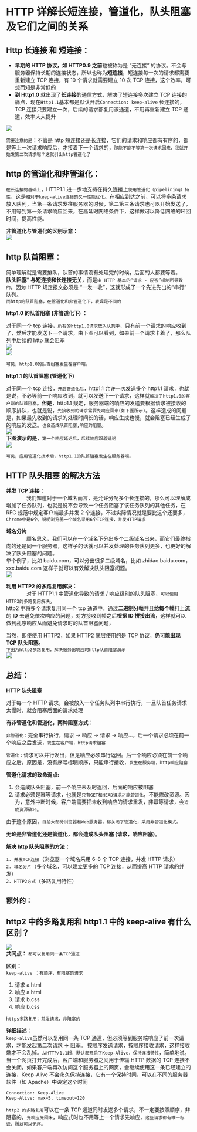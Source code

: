 # HTTP 详解长短连接，管道化，队头阻塞及它们之间的关系

## Http 长连接 和 短连接：

- **早期的 HTTP 协议，如 HTTP0.9 之前**也被称为是 “无连接” 的协议。不会与服务器保持长期的连接状态，所以也称为**短连接**，短连接每一次的请求都需要重新建立 TCP 连接，有 10 个请求就需要建立 10 次 TCP 连接，这个效率，可想而知是非常低的
- **到 Http1.0** 就出现了**长连接**的通信方式，解决了短连接多次建立 TCP 连接的痛点，现在`Http1.1`基本都是默认开启`Connection: keep-alive` 长连接的， TCP 连接只要建立一次，后续的请求都复用该通道，不用再重新建立 TCP 通道，效率大大提升

![](./static/20200829141134742.png?x-oss-process=image/watermark,type_ZmFuZ3poZW5naGVpdGk,shadow_10,text_aHR0cHM6Ly9ibG9nLmNzZG4ubmV0L2Zlc2ZzZWZncw==,size_16,color_FFFFFF,t_70#pic_center)

`需要注意的是`：不管是 http 短连接还是长连接，它们的请求和响应都有有序的，都是等上一次请求响应后，才接着下一个请求的，`那能不能不等第一次请求回来，我就开始发第二次请求呢？这就引出http管道化了`

## http 的管道化和非管道化：

`在长连接的基础上`，HTTP1.1 进一步地支持在持久连接上`使用管道化（pipelining）特性`，这是`相对于keep-alive连接的又一性能优化`。在相应到达之前，可以将多条请求放入队列，当第一条请求发往服务器的时候，第二第三条请求也可以开始发送了，不用等到第一条请求响应回来，在高延时网络条件下，这样做可以降低网络的环回时间，提高性能。

**非管道化与管道化的区别示意：**  
![](./static/20200829145502688.png?x-oss-process=image/watermark,type_ZmFuZ3poZW5naGVpdGk,shadow_10,text_aHR0cHM6Ly9ibG9nLmNzZG4ubmV0L2Zlc2ZzZWZncw==,size_16,color_FFFFFF,t_70#pic_center)

## http 队首阻塞：

简单理解就是需要排队，队首的事情没有处理完的时候，后面的人都要等着。  
**队头阻塞” 与短连接和长连接无关**，而是`由 HTTP 基本的“请求 - 应答”机制所导致的`。因为 HTTP 规定报文必须是 “一发一收”，这就形成了一个先进先出的“串行” 队列。  
`而http的队首阻塞，在管道化和非管道化下，表现是不同的`

**http1.0 的队首阻塞 (非管道化下) ：**

对于同一个 tcp 连接，`所有的http1.0请求放入队列中`，只有前一个请求的响应收到了，然后才能发送下一个请求，由下图可以看到，如果前一个请求卡着了，那么队列中后续的 http 就会阻塞  
![](./static/20200829150852456.png?x-oss-process=image/watermark,type_ZmFuZ3poZW5naGVpdGk,shadow_10,text_aHR0cHM6Ly9ibG9nLmNzZG4ubmV0L2Zlc2ZzZWZncw==,size_16,color_FFFFFF,t_70#pic_center)  
![](./static/20200829152933362.png?x-oss-process=image/watermark,type_ZmFuZ3poZW5naGVpdGk,shadow_10,text_aHR0cHM6Ly9ibG9nLmNzZG4ubmV0L2Zlc2ZzZWZncw==,size_16,color_FFFFFF,t_70#pic_center)

`可见，http1.0的队首组塞发生在客户端。`

**http1.1 的队首阻塞 (管道化下)**

对于同一个 tcp 连接，`开启管道化后`，http1.1 允许一次发送多个 http1.1 请求，也就是说，不必等前一个响应收到，就可以发送下一个请求，这样就`解决了http1.0的客户端的队首阻塞`。**但是**，http1.1 规定，服务器端的响应的发送要根据请求被接收的顺序排队，也就是说，`先接收到的请求需要先响应回来(如下图所示)`。这样造成的问题是，如果最先收到的请求的处理时间长的话，响应生成也慢，就会阻塞已经生成了的响应的发送。`也会造成队首阻塞,响应的阻塞`。  
![](./static/20200829151300165.png?x-oss-process=image/watermark,type_ZmFuZ3poZW5naGVpdGk,shadow_10,text_aHR0cHM6Ly9ibG9nLmNzZG4ubmV0L2Zlc2ZzZWZncw==,size_16,color_FFFFFF,t_70#pic_center)  
**下图演示的是**，`第一个响应延迟后，后续响应跟着延迟`  
![](./static/20200829153535184.png?x-oss-process=image/watermark,type_ZmFuZ3poZW5naGVpdGk,shadow_10,text_aHR0cHM6Ly9ibG9nLmNzZG4ubmV0L2Zlc2ZzZWZncw==,size_16,color_FFFFFF,t_70#pic_center)

`可见，应用管道化技术后，http1.1的队首阻塞发生在服务器端。`

## HTTP 队头阻塞 的解决方法

**并发 TCP 连接：**  
              我们知道对于一个域名而言，是允许分配多个长连接的，那么可以理解成增加了任务队列，也就是说不会导致一个任务阻塞了该任务队列的其他任务，在 RFC 规范中规定客户端最多并发 2 个连接，不过实际情况就是要比这个还要多，`Chrome中是6个，说明浏览器一个域名采用6个TCP连接，并发HTTP请求`

**域名分片**  
              顾名思义，我们可以在一个域名下分出多个二级域名出来，而它们最终指向的还是同一个服务器，这样子的话就可以并发处理的任务队列更多，也更好的解决了队头阻塞的问题。  
举个例子，比如 baidu.com，可以分出很多二级域名，比如 zhidao.baidu.com，xxx.baidu.com 这样子就可以有效解决队头阻塞问题。  
![](./static/2020082916035293.png#pic_center)

**利用 HTTP2 的多路复用解决：**  
              对于 HTTP1.1 中管道化导致的请求 / 响应级别的队头阻塞，`可以使用HTTP2的多路复用解决`。  
http2 中将多个请求复用同一个 tcp 通道中，通过**二进制分帧**并且**给每个帧**打上**流**的 **ID** 去避免依次响应的问题，对方接收到帧之后**根据 ID 拼接出流**，这样就可以做到乱序响应从而避免请求时的队首阻塞问题，

当然，即使使用 HTTP2，如果 HTTP2 底层使用的是 TCP 协议，**仍可能出现 TCP 队头阻塞。**  
`下图为http2多路复用，解决服务器响应时http队首阻塞演示`  
![](./static/20200829161234921.png?x-oss-process=image/watermark,type_ZmFuZ3poZW5naGVpdGk,shadow_10,text_aHR0cHM6Ly9ibG9nLmNzZG4ubmV0L2Zlc2ZzZWZncw==,size_16,color_FFFFFF,t_70#pic_center)

## 总结：

**HTTP 队头阻塞**

对于每一个 HTTP 请求，会被放入一个任务队列中串行执行，一旦队首任务请求太慢时，就会阻塞后面的请求处理

**有非管道化和管道化，两种阻塞方式：**

`非管道化：`完全串行执行，请求 -> 响应 -> 请求 -> 响应…，后一个请求必须在前一个响应之后发送，`发生在客户端，http请求阻塞`

`管道化：`请求可以并行发出，但是响应必须串行返回。后一个响应必须在前一个响应之后。原因是，没有序号标明顺序，只能串行接收，`发生在服务端，http响应阻塞`

**管道化请求的致命弱点:**

1.  会造成队头阻塞，前一个响应未及时返回，后面的响应被阻塞
2.  请求必须是幂等请求，也就是`只有GET和HEAD请求才能管道化`，不能修改资源。因为，意外中断时候，客户端需要把未收到响应的请求重发，非幂等请求，会`造成资源破坏`。

由于这个原因，`目前大部分浏览器和Web服务器，都关闭了管道化，采用非管道化模式。`

**无论是非管道化还是管道化，都会造成队头阻塞 (请求，响应阻塞)。**

**解决 http 队头阻塞的方法：**

`1. 并发TCP连接`（浏览器一个域名采用 6-8 个 TCP 连接，并发 HTTP 请求）  
`2. 域名分片`（多个域名，可以建立更多的 TCP 连接，从而提高 HTTP 请求的并发）  
`2. HTTP2方式`（多路复用特性）

## `额外的：`

## http2 中的多路复用和 http1.1 中的 keep-alive 有什么区别？

![](./static/20200829162206141.png?x-oss-process=image/watermark,type_ZmFuZ3poZW5naGVpdGk,shadow_10,text_aHR0cHM6Ly9ibG9nLmNzZG4ubmV0L2Zlc2ZzZWZncw==,size_16,color_FFFFFF,t_70#pic_center)  
**共同点：** `都可以复用同一条TCP通道`

**区别：**  
`keep-alive ：有顺序，有阻塞的请求`

1. 请求 a.html
2. 响应 a.html
3. 请求 b.css
4. 响应 b.css

`https多路复用：并发请求，非阻塞的`

**详细描述：**  
`keep-alive`虽然可以复用同一条 TCP 通道，但必须等到服务端响应了前一次请求，才能发起第二次请求 -> 阻塞。 按顺序发送请求，按顺序接收请求，这样接收端才不会乱掉。`从HTTP/1.1起，默认都开启了Keep-Alive，保持连接特性`，简单地说，当一个网页打开完成后，客户端和服务器之间用于传输 HTTP 数据的 TCP 连接不会关闭，如果客户端再次访问这个服务器上的网页，会继续使用这一条已经建立的连接，Keep-Alive 不会永久保持连接，它有一个保持时间，可以在不同的服务器软件（如 Apache）中设定这个时间

```
Connection: Keep-Alive
Keep-Alive: max=5, timeout=120
```

`http2 的多路复用`可以在一条 TCP 通道同时发送多个请求，不一定要按照顺序，非阻塞的，`先响应先回来`，响应式时也不用等上一个请求先响应，`这些请求都有唯一标识，所以可以无序。`
